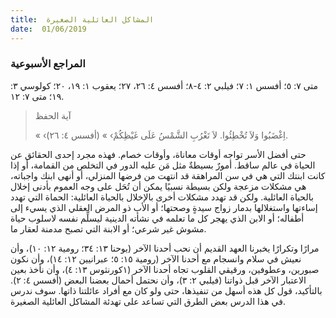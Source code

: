 ```yaml
---
title:  المشاكل العائلية الصغيرة
date:  01/06/2019
---
```


### المراجع الأسبوعية
متى ٧: ٥؛ أفسس ١: ٧؛ فيلبي ٢: ٤-٨؛ أفسس ٤: ٢٦، ٢٧؛ يعقوب ١: ١٩، ٢٠؛ كولوسي ٣: ١٩؛ متى ٧: ١٢.

> <p>آية الحفظ</p>
> « ‹اِغْضَبُوا وَلاَ تُخْطِئُوا. لاَ تَغْرُبِ الشَّمْسُ عَلَى غَيْظِكُمْ› » (أفسس ٤: ٢٦).

حتى أفضل الأسر تواجه أوقات معاناة، وأوقات خصام. فهذه مجرد إحدى الحقائق عن الحياة في عالم ساقط. أمورٌ بسيطةٌ مثل مَن عليه الدور في التخلص من القمامة، أو إذا كانت ابنتك التي هي في سن المراهقة قد انتهت من فرضها المنزلي، أو أنهى ابنك واجباته، هي مشكلات مزعجة ولكن بسيطة نسبيًا يمكن أن تُحَل على وجه العموم بأدنى إخلال بالحياة العائلية. ولكن قد تهدد مشكلات أخرى بالإخلال بالحياة العائلية: الحماة التي تهدد إساءتها واستغلالها بدمار زواج سيدةٍ وصحتها؛ أو الأب ذو المرض العقلي الذي يسيء إلى أطفاله؛ أو الابن الذي يهجر كل ما تعلمه في نشأته الدينية ليسلِّم نفسه لاسلوب حياة مشوش غير شرعي؛ أو الابنة التي تصبح مدمنة لعقار ما.

مرارًا وتكرارًا يخبرنا العهد القديم أن نحب أحدنا الآخر (يوحنا ١٣: ٣٤؛ رومية ١٢: ١٠)، وأن نعيش في سلام وانسجام مع أحدنا الآخر (رومية ١٥: ٥؛ عبرانيين ١٢: ١٤)، وأن نكون صبورين، وعطوفين، ورقيقي القلوب تجاه أحدنا الآخر (١كورنثوس ١٣: ٤)، وأن نأخذ بعين الاعتبار الآخر قبل ذواتنا (فيلبي ٢: ٣)، وأن نحتمل أحمال بعضنا البعض (أفسس ٤: ٢). بالتأكيد، قول كل هذه أسهل من تنفيذها، حتى ولو كان مع أفراد عائلتنا ذاتها. سوف ندرس في هذا الدرس بعض الطرق التي تساعد على تهدئة المشاكل العائلية الصغيرة.